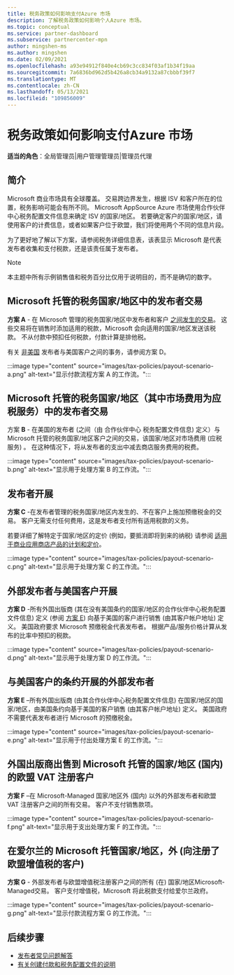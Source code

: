 ```yaml
---
title: 税务政策如何影响支付Azure 市场
description: 了解税务政策如何影响个人Azure 市场。
ms.topic: conceptual
ms.service: partner-dashboard
ms.subservice: partnercenter-mpn
author: mingshen-ms
ms.author: mingshen
ms.date: 02/09/2021
ms.openlocfilehash: a93e94912f840e4cb69c3cc834f03af1b34f19aa
ms.sourcegitcommit: 7a6836bd962d5b426a8cb34a9132a87cbbbf39f7
ms.translationtype: MT
ms.contentlocale: zh-CN
ms.lasthandoff: 05/13/2021
ms.locfileid: "109856009"
---
```

# <a name="how-tax-policies-affect-payout-for-azure-marketplace"></a>税务政策如何影响支付Azure 市场

**适当的角色**：全局管理员|用户管理管理员|管理员代理

## <a name="introduction"></a>简介

Microsoft 商业市场具有全球覆盖。 交易跨边界发生，根据 ISV 和客户所在的位置，税务影响可能会有所不同。 Microsoft AppSource Azure 市场使用合作伙伴中心税务配置文件信息来确定 ISV 的国家/地区。 若要确定客户的国家/地区，请使用客户的计费信息，或者如果客户位于欧盟，我们将使用两个不同的信息片段。

为了更好地了解以下方案，请参阅税务详细信息表，该表[](tax-details-marketplace.md)显示 Microsoft 是代表发布者收集和支付税款，还是该责任属于发布者。

> [!NOTE]
> 本主题中所有示例销售值和税务百分比仅用于说明目的，而不是确切的数字。

## <a name="publisher-transacts-in-microsoft-managed-tax-country"></a>Microsoft 托管的税务国家/地区中的发布者交易

**方案 A** - 在 Microsoft 管理的税务国家/地区中发布者和客户 [之间发生的交易](tax-details-marketplace.md#microsoft-managed-countries)。 这些交易将在销售时添加适用的税款，Microsoft 会向适用的国家/地区发送该税款。 不从付款中预扣任何税款，付款计算是排他税。

有关 [非美国](#foreign-publisher-transacts-with-us-customer) 发布者与美国客户之间的事务，请参阅方案 D。

:::image type="content" source="images/tax-policies/payout-scenario-a.png" alt-text="显示付款流程方案 A 的工作流。":::

## <a name="publisher-transacts-in-microsoft-managed-tax-country-where-marketplace-fee-is-taxable-service"></a>Microsoft 托管的税务国家/地区（其中市场费用为应税服务）中的发布者交易

方案 **B** - 在美国的发布者 (之间（由 合作伙伴中心 税务配置文件信息) 定义）与 Microsoft 托管的税务国家/地区客户之间的交易，该国家/地区对市场费用 (应税服务) 。 在这种情况下，将从发布者的支出中减去商店服务费用的税费。

:::image type="content" source="images/tax-policies/payout-scenario-b.png" alt-text="显示用于处理方案 B 的工作流。":::

## <a name="publisher-transacts-in-publisher-managed-tax-country"></a>发布者开展

**方案 C** -在发布者管理的税务国家/地区内发生的、不在客户上施加预缴税金的交易。 客户无需支付任何费用，这是发布者支付所有适用税款的义务。

若要详细了解特定于国家/地区的定价 (例如，要抵消即将到来的纳税) 请参阅 [适用于商业应用商店产品的计划和定价](/azure/marketplace/plans-pricing#custom-prices)。

:::image type="content" source="images/tax-policies/payout-scenario-c.png" alt-text="显示用于处理方案 C 的工作流。":::

## <a name="foreign-publisher-transacts-with-us-customer"></a>外部发布者与美国客户开展

**方案 D** -所有外国出版商 (其在没有美国条约的国家/地区的合作伙伴中心税务配置文件信息) 定义 (参阅 [方案 E](#foreign-publisher-with-a-treaty-transacts-with-us-customer)) 向基于美国的客户进行销售 (由其客户帐户地址) 定义。 美国政府要求 Microsoft 预缴税金代表发布者。 根据产品/服务价格计算从发布的比率中预扣的税款。

:::image type="content" source="images/tax-policies/payout-scenario-d.png" alt-text="显示用于处理方案 D 的工作流。":::

## <a name="foreign-publisher-with-a-treaty-transacts-with-us-customer"></a>与美国客户的条约开展的外部发布者

**方案 E** –所有外国出版商 (由其合作伙伴中心税务配置文件信息) 在国家/地区的国家/地区，由美国条约向基于美国的客户销售 (由其客户帐户地址) 定义。 美国政府不需要代表发布者进行 Microsoft 的预缴税金。

:::image type="content" source="images/tax-policies/payout-scenario-e.png" alt-text="显示用于付出处理方案 E 的工作流。":::

## <a name="foreign-publisher-sells-to-an-eu-vat-registered-customer-in-a-microsoft-managed-country-outside-ireland"></a>外国出版商出售到 Microsoft 托管的国家/地区 (国内) 的欧盟 VAT 注册客户

**方案 F** –在 Microsoft-Managed 国家/地区外 (国内) 以外的外部发布者和欧盟 VAT 注册客户之间的所有交易。 客户不支付销售款项。

:::image type="content" source="images/tax-policies/payout-scenario-f.png" alt-text="显示用于支出处理方案 F 的工作流。":::

## <a name="foreign-publisher-sells-to-an-eu-vat-registered-customer-in-a-microsoft-managed-country-in-ireland"></a>在爱尔兰的 Microsoft 托管国家/地区，外 (向注册了欧盟增值税的客户) 

**方案 G** - 外部发布者与欧盟增值税注册客户之间的所有 (在) 国家/地区Microsoft-Managed交易。 客户支付增值税，Microsoft 将此税款支付给爱尔兰政府。

:::image type="content" source="images/tax-policies/payout-scenario-g.png" alt-text="显示付款流程方案 G 的工作流。":::

## <a name="next-steps"></a>后续步骤

- [发布者常见问题解答](/azure/marketplace/marketplace-faq-publisher-guide)
- [有关创建付款和税务配置文件的说明](./set-up-your-payout-account.md?context=%2fazure%2fmarketplace%2fcontext%2fcontext#create-a-payment-profile)